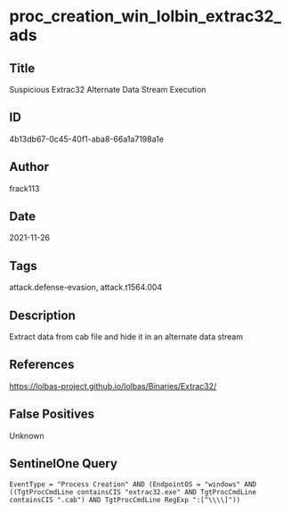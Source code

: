 # proc_creation_win_lolbin_extrac32_ads

## Title
Suspicious Extrac32 Alternate Data Stream Execution

## ID
4b13db67-0c45-40f1-aba8-66a1a7198a1e

## Author
frack113

## Date
2021-11-26

## Tags
attack.defense-evasion, attack.t1564.004

## Description
Extract data from cab file and hide it in an alternate data stream

## References
https://lolbas-project.github.io/lolbas/Binaries/Extrac32/

## False Positives
Unknown

## SentinelOne Query
```
EventType = "Process Creation" AND (EndpointOS = "windows" AND ((TgtProcCmdLine containsCIS "extrac32.exe" AND TgtProcCmdLine containsCIS ".cab") AND TgtProcCmdLine RegExp ":[^\\\\]"))

```